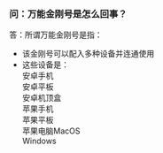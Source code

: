 ### 问：万能金刚号是怎么回事？
答：所谓万能金刚号是指：
- 该金刚号可以配入多种设备并连通使用
- 这些设备是：<br>
    安卓手机<br>
    安卓平板<br>
    安卓机顶盒<br>
    苹果手机<br>
    苹果平板<br>
    苹果电脑MacOS<br>
    Windows<br>
